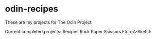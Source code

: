 # odin-recipes
These are my projects for The Odin Project. 

Current completed projects:
Recipes
Rock Paper Scissors
Etch-A-Sketch
